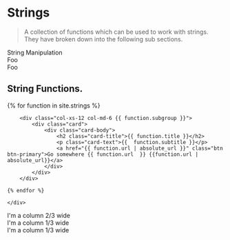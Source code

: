 # Strings

> A collection of functions which can be used to work with strings. They have broken down into the following sub sections.

<div class="vmenu-wrapper">
    <div class="vmenu-item">String Manipulation</div>
    <div class="vmenu-item">Foo</div>
    <div class="vmenu-item">Foo</div>
</div>

## String Functions.


<div class="container">
    <div class="d">
    {% for function in site.strings %}

        <div class="col-xs-12 col-md-6 {{ function.subgroup }}">
            <div class="card">
                <div class="card-body">
                    <h2 class="card-title">{{ function.title }}</h2>
                    <p class="card-text">{{  function.subtitle }}</p>
                    <a href="{{ function.url | absolute_url }}" class="btn btn-primary">Go somewhere {{ function.url  }} {{function.url | absolute_url}}</a>
                </div>
            </div>
        </div>
   
    {% endfor %} 

    </div>
</div>


<div class="grid">
    <div class="col-12 col-md-4">I'm a column 2/3 wide</div>
    <div class="col-12 col-md-4">I'm a column 1/3 wide</div>
    <div class="col-12 col-md-4">I'm a column 1/3 wide</div>
</div>

